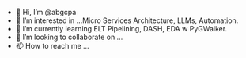 - 👋 Hi, I’m @abgcpa
- 👀 I’m interested in ...Micro Services Architecture, LLMs, Automation.
- 🌱 I’m currently learning ELT Pipelining, DASH, EDA w PyGWalker.
- 💞️ I’m looking to collaborate on ...
- 📫 How to reach me ...

<!---
abgcpa/abgcpa is a ✨ special ✨ repository because its `README.md` (this file) appears on your GitHub profile.
You can click the Preview link to take a look at your changes.
--->
